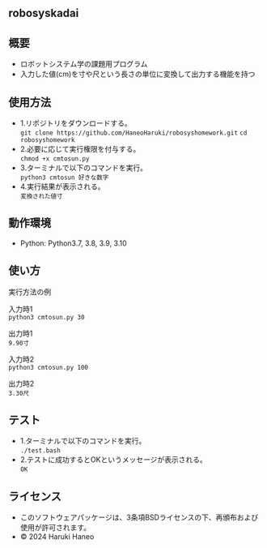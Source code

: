 ## robosyskadai


## 概要
- ロボットシステム学の課題用プログラム
- 入力した値(cm)を寸や尺という長さの単位に変換して出力する機能を持つ

## 使用方法
- 1.リポジトリをダウンロードする。  
`git clone https://github.com/HaneoHaruki/robosyshomework.git`
`cd robosyshomework`
- 2.必要に応じて実行権限を付与する。  
`chmod +x cmtosun.py`
- 3.ターミナルで以下のコマンドを実行。  
`python3 cmtosun 好きな数字`
- 4.実行結果が表示される。  
`変換された値寸`

## 動作環境
- Python:  Python3.7, 3.8, 3.9, 3.10

## 使い方
実行方法の例

入力時1  
`python3 cmtosun.py 30`

出力時1  
`9.90寸`

入力時2  
`python3 cmtosun.py 100`

出力時2  
`3.30尺`

## テスト
- 1.ターミナルで以下のコマンドを実行。  
`./test.bash`
- 2.テストに成功するとOKというメッセージが表示される。  
`OK`

## ライセンス
- このソフトウェアパッケージは、3条項BSDライセンスの下、再頒布および使用が許可されます。
- © 2024 Haruki Haneo

